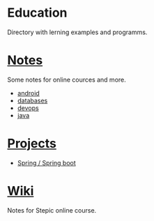 # Education
Directory with lerning examples and programms.

# [Notes](https://github.com/b4w/Education/tree/master/Notes "Notes")
Some notes for online cources and more. 
* [android](https://github.com/b4w/Education/tree/master/Notes/android "android")
* [databases](https://github.com/b4w/Education/tree/master/Notes/databases "databases")
* [devops](https://github.com/b4w/Education/tree/master/Notes/devops "devops")
* [java](https://github.com/b4w/Education/tree/master/Notes/java "java")

# [Projects](https://github.com/b4w/Education/tree/master/Progects "Projects")
* [Spring / Spring boot](https://github.com/b4w/Education/tree/master/Progects/Java/Spring "spring")

# [Wiki](https://github.com/b4w/Education/wiki "wiki")
Notes for Stepic online course.
